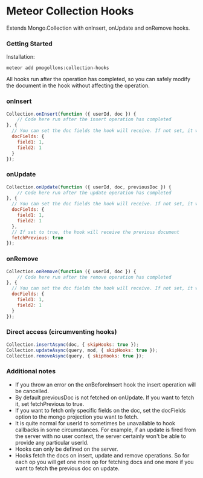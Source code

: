 # Meteor Collection Hooks

Extends Mongo.Collection with onInsert, onUpdate and onRemove hooks.

### Getting Started
Installation:

```meteor add pmogollons:collection-hooks```

All hooks run after the operation has completed, so you can safely modify the document in the hook without
affecting the operation.

### onInsert

```javascript
Collection.onInsert(function ({ userId, doc }) {
    // Code here run after the insert operation has completed
}, {
  // You can set the doc fields the hook will receive. If not set, it will return all fields.
  docFields: {
    field1: 1,
    field2: 1
  }
});
```

### onUpdate

```javascript
Collection.onUpdate(function ({ userId, doc, previousDoc }) {
    // Code here run after the update operation has completed
}, {
  // You can set the doc fields the hook will receive. If not set, it will return all fields.
  docFields: {
    field1: 1,
    field2: 1
  },
  // If set to true, the hook will receive the previous document
  fetchPrevious: true
});
```

### onRemove

```javascript
Collection.onRemove(function ({ userId, doc }) {
    // Code here run after the remove operation has completed
}, {
  // You can set the doc fields the hook will receive. If not set, it will return all fields.
  docFields: {
    field1: 1,
    field2: 1
  }
});
```

### Direct access (circumventing hooks)

```javascript
Collection.insertAsync(doc, { skipHooks: true });
Collection.updateAsync(query, mod, { skipHooks: true });
Collection.removeAsync(query, { skipHooks: true });
```

### Additional notes
* If you throw an error on the onBeforeInsert hook the insert operation will be cancelled.
* By default previousDoc is not fetched on onUpdate. If you want to fetch it, set fetchPrevious to true.
* If you want to fetch only specific fields on the doc, set the docFields option to the mongo projection you want to fetch.
* It is quite normal for userId to sometimes be unavailable to hook callbacks in some circumstances.
  For example, if an update is fired from the server with no user context, the server certainly won't be able to
  provide any particular userId.
* Hooks can only be defined on the server.
* Hooks fetch the docs on insert, update and remove operations. So for each op you will get one more op for
  fetching docs and one more if you want to fetch the previous doc on update.